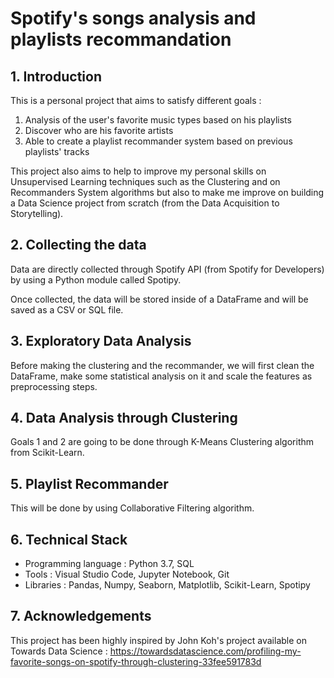 # Spotify's songs analysis and playlists recommandation

## 1. Introduction

This is a personal project that aims to satisfy different goals :
  1. Analysis of the user's favorite music types based on his playlists
  2. Discover who are his favorite artists
  3. Able to create a playlist recommander system based on previous playlists' tracks
  
This project also aims to help to improve my personal skills on Unsupervised Learning techniques such as the Clustering and on Recommanders System
algorithms but also to make me improve on building a Data Science project from scratch (from the Data Acquisition to Storytelling).
  
## 2. Collecting the data

Data are directly collected through Spotify API (from Spotify for Developers) by using a Python module called Spotipy.

Once collected, the data will be stored inside of a DataFrame and will be saved as a CSV or SQL file.

## 3. Exploratory Data Analysis

Before making the clustering and the recommander, we will first clean the DataFrame, make some statistical analysis on it and
scale the features as preprocessing steps.

## 4. Data Analysis through Clustering

Goals 1 and 2 are going to be done through K-Means Clustering algorithm from Scikit-Learn.

## 5. Playlist Recommander

This will be done by using Collaborative Filtering algorithm.

## 6. Technical Stack

-  Programming language : Python 3.7, SQL 
-  Tools : Visual Studio Code, Jupyter Notebook, Git 
-  Libraries : Pandas, Numpy, Seaborn, Matplotlib, Scikit-Learn, Spotipy

## 7. Acknowledgements

This project has been highly inspired by John Koh's project available on Towards Data Science : https://towardsdatascience.com/profiling-my-favorite-songs-on-spotify-through-clustering-33fee591783d


